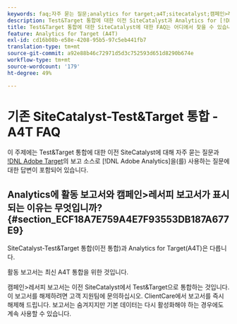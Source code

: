 ```yaml
---
keywords: faq;자주 묻는 질문;analytics for target;a4T;sitecatalyst;캠페인>레서피;test&target;통합
description: Test&Target 통합에 대한 이전 SiteCatalyst과 Analytics for [!DNL Target] (A4T)을 사용하여 자주 묻는 질문에 대한 답변을 찾습니다.
title: Test&Target 통합에 대한 SiteCatalyst에 대한 FAQ는 어디에서 찾을 수 있습니까?
feature: Analytics for Target (A4T)
exl-id: cd16b08b-e58e-4208-95b5-97c5eb441fb7
translation-type: tm+mt
source-git-commit: a92e88b46c72971d5d3c752593d651d8290b674e
workflow-type: tm+mt
source-wordcount: '179'
ht-degree: 49%

---
```


# 기존 SiteCatalyst-Test&amp;Target 통합 - A4T FAQ

이 주제에는 Test&amp;Target 통합에 대한 이전 SiteCatalyst에 대해 자주 묻는 질문과 [!DNL Adobe Target](A4T)의 보고 소스로 [!DNL Adobe Analytics]을(를) 사용하는 질문에 대한 답변이 포함되어 있습니다.

## Analytics에 활동 보고서와 캠페인>레서피 보고서가 표시되는 이유는 무엇입니까? {#section_ECF18A7E759A4E7F93553DB187A677E9}

SiteCatalyst-Test&amp;Target 통합(이전 통합)과 Analytics for Target(A4T)은 다릅니다.

활동 보고서는 최신 A4T 통합을 위한 것입니다.

캠페인>레서피 보고서는 이전 SiteCatalyst에서 Test&amp;Target으로 통합하는 것입니다. 이 보고서를 해제하려면 고객 지원팀에 문의하십시오. ClientCare에서 보고서를 즉시 해제해 드립니다. 보고서는 숨겨지지만 기본 데이터는 다시 활성화해야 하는 경우에도 계속 사용할 수 있습니다.
